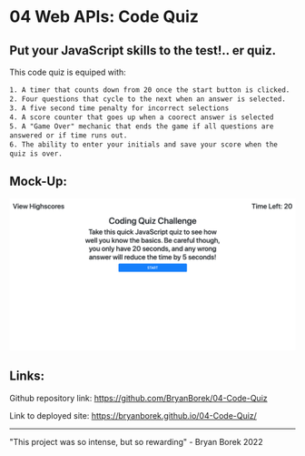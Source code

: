 # 04 Web APIs: Code Quiz
## Put your JavaScript skills to the test!.. er quiz.

This code quiz is equiped with:

```
1. A timer that counts down from 20 once the start button is clicked.
2. Four questions that cycle to the next when an answer is selected.
3. A five second time penalty for incorrect selections
4. A score counter that goes up when a coorect answer is selected
5. A "Game Over" mechanic that ends the game if all questions are answered or if time runs out.
6. The ability to enter your initials and save your score when the quiz is over.
```

## Mock-Up:

![quiz img](assets/codequizimg.png)

## Links:

Github repository link: https://github.com/BryanBorek/04-Code-Quiz

Link to deployed site: https://bryanborek.github.io/04-Code-Quiz/

---
"This project was so intense, but so rewarding" - Bryan Borek 2022 